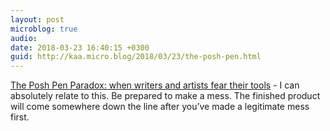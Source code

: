 ```yaml
---
layout: post
microblog: true
audio: 
date: 2018-03-23 16:40:15 +0300
guid: http://kaa.micro.blog/2018/03/23/the-posh-pen.html
---
```

 [The Posh Pen Paradox: when writers and artists fear their tools](http://www.thecramped.com/the-posh-pen-paradox-when-writers-and-artists-fear-their-tools/) - I can absolutely relate to this. Be prepared to make a mess. The finished product will come somewhere down the line after you’ve made a legitimate mess first.
